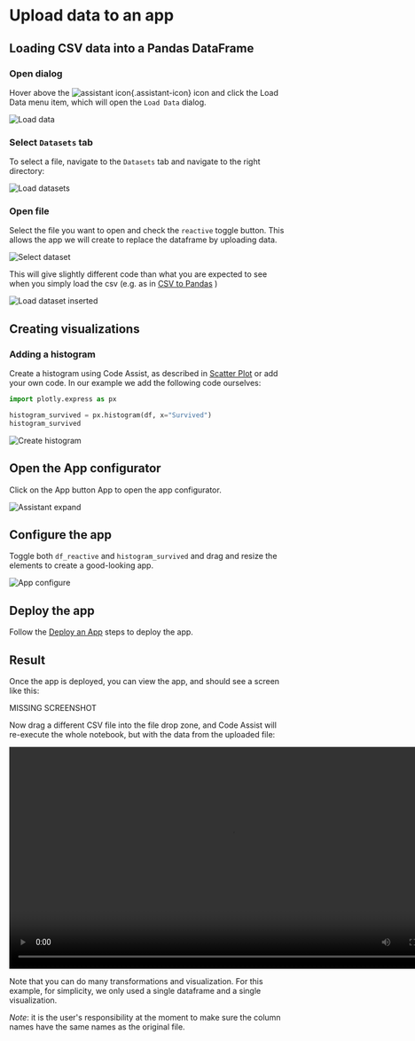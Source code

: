 # Upload data to an app

## Loading CSV data into a Pandas DataFrame

### Open dialog

Hover above the ![assistant icon](../screenshots/general/assistant-icon.png){.assistant-icon} icon and click the <span class="white-button">Load Data</span> menu item, which will open the `Load Data` dialog.

![Load data](../screenshots/load-csv/04-load-data.png)


### Select `Datasets` tab

To select a file, navigate to the `Datasets` tab and navigate to the right directory:

![Load datasets](../screenshots/app-upload/datasets-tab.png)


### Open file


Select the file you want to open and check the `reactive` toggle button. This allows the app we will create to replace the dataframe by uploading data.

![Select dataset](../screenshots/app-upload/select-and-reactive.png)


This will give slightly different code than what you are expected to see when you simply load the csv (e.g. as in [CSV to Pandas](../../loading-data/csv) )

![Load dataset inserted](../screenshots/app-upload/load-data-inserted.png)


## Creating visualizations

### Adding a histogram

Create a histogram using Code Assist, as described in [Scatter Plot](../visualization/create-plot.md) or add your own code. In our example we add the following code ourselves:

```python
import plotly.express as px

histogram_survived = px.histogram(df, x="Survived")
histogram_survived
```
![Create histogram](../screenshots/app-upload/histogram-added.png)


## Open the App configurator

Click on the App button <span class="white-button">App</span> to open the app configurator.

![Assistant expand](../screenshots/app-upload/app-pre-open.png)


## Configure the app

Toggle both `df_reactive` and `histogram_survived` and drag and resize the elements to create a good-looking app.

![App configure](../screenshots/app-upload/app-layout.png)


## Deploy the app

Follow the [Deploy an App](../deploy) steps to deploy the app.

## Result

Once the app is deployed, you can view the app, and should see a screen like this:

MISSING SCREENSHOT

Now drag a different CSV file into the file drop zone, and Code Assist will re-execute the whole notebook, but with the data from the uploaded file:

<video controls style="width: 800px">
    <source src="https://user-images.githubusercontent.com/1765949/189431994-1e0b2f11-96ce-4584-ad11-982c7715f573.mp4" type="video/mp4">
</video>

Note that you can do many transformations and visualization. For this example, for simplicity, we only used a single dataframe and a single visualization.

*Note*: it is the user's responsibility at the moment to make sure the column names have the same names as the original file.
